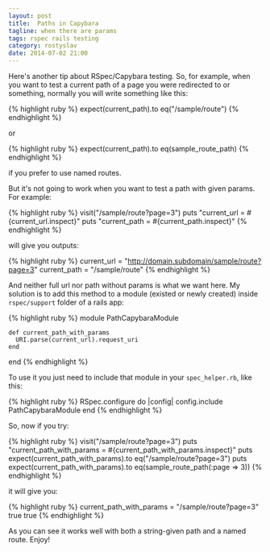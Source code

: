 ```yaml
---
layout: post
title:  Paths in Capybara
tagline: when there are params
tags: rspec rails testing
category: rostyslav
date: 2014-07-02 21:00
---
```

Here's another tip about RSpec/Capybara testing. So, for example, when you want to test a current path of a page you were redirected to or something, normally you will write something like this:

{% highlight ruby %}
  expect(current_path).to eq("/sample/route")
{% endhighlight %}

or

{% highlight ruby %}
  expect(current_path).to eq(sample_route_path)
{% endhighlight %}

if you prefer to use named routes.

But it's not going to work when you want to test a path with given params. For example:

{% highlight ruby %}
  visit("/sample/route?page=3")
  puts "current_url = #{current_url.inspect}"
  puts "current_path = #{current_path.inspect}"
{% endhighlight %}

will give you outputs:

{% highlight ruby %}
  current_url = "http://domain.subdomain/sample/route?page=3"
  current_path = "/sample/route"
{% endhighlight %}

And neither full url nor path without params is what we want here. My solution is to add this method to a module (existed or newly created) inside `rspec/support` folder of a rails app:

{% highlight ruby %}
  module PathCapybaraModule

    def current_path_with_params
      URI.parse(current_url).request_uri
    end

  end
{% endhighlight %}

To use it you just need to include that module in your `spec_helper.rb`, like this:

{% highlight ruby %}
  RSpec.configure do |config|
    config.include PathCapybaraModule
  end
{% endhighlight %}

So, now if you try:

{% highlight ruby %}
  visit("/sample/route?page=3")
  puts "current_path_with_params = #{current_path_with_params.inspect}"
  puts expect(current_path_with_params).to eq("/sample/route?page=3")
  puts expect(current_path_with_params).to eq(sample_route_path(:page => 3))
{% endhighlight %}

it will give you:

{% highlight ruby %}
  current_path_with_params = "/sample/route?page=3"
  true
  true
{% endhighlight %}

As you can see it works well with both a string-given path and a named route. Enjoy!

